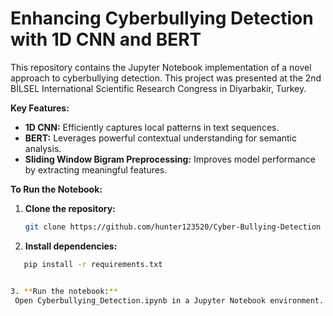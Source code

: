 # Enhancing Cyberbullying Detection with 1D CNN and BERT

This repository contains the Jupyter Notebook implementation of a novel approach to cyberbullying detection. This project was presented at the 2nd BİLSEL International Scientific Research Congress in Diyarbakir, Turkey.

**Key Features:**

* **1D CNN:** Efficiently captures local patterns in text sequences.
* **BERT:** Leverages powerful contextual understanding for semantic analysis.
* **Sliding Window Bigram Preprocessing:** Improves model performance by extracting meaningful features.

**To Run the Notebook:**

1. **Clone the repository:**
   ```bash
   git clone https://github.com/hunter123520/Cyber-Bullying-Detection

2. **Install dependencies:**
 ```bash
    pip install -r requirements.txt


3. **Run the notebook:**
  Open Cyberbullying_Detection.ipynb in a Jupyter Notebook environment.
